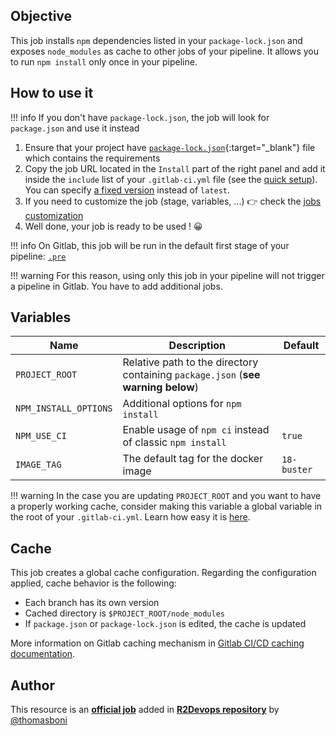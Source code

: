 ## Objective

This job installs `npm` dependencies listed in your `package-lock.json` and exposes
`node_modules` as cache to other jobs of your pipeline. It allows you to run
`npm install` only once in your pipeline.


## How to use it

!!! info
    If you don't have `package-lock.json`, the job will look for `package.json` and use it instead

1. Ensure that your project have
   [`package-lock.json`](https://docs.npmjs.com/cli/v6/configuring-npm/package-lock-json){:target="_blank"}
   file which contains the requirements
2. Copy the job URL located in the `Install` part of the right panel and add it inside the `include` list of your `.gitlab-ci.yml` file (see the [quick setup](/use-the-hub/#quick-setup)). You can specify [a fixed version](#changelog) instead of `latest`.
3. If you need to customize the job (stage, variables, ...) 👉 check the [jobs
   customization](/use-the-hub/#jobs-customization)
4. Well done, your job is ready to be used ! 😀


!!! info
    On Gitlab, this job will be run in the default first stage of your
    pipeline: [`.pre`](https://docs.gitlab.com/ee/ci/yaml/#pre-and-post)

!!! warning
    For this reason, using only this job in your pipeline will not trigger a pipeline in Gitlab.
    You have to add additional jobs.

## Variables


| Name | Description | Default |
| ---- | ----------- | ------- |
| `PROJECT_ROOT` | Relative path to the directory containing `package.json` (**see warning below**)  | ` ` |
| `NPM_INSTALL_OPTIONS` | Additional options for `npm install` | ` ` |
| `NPM_USE_CI` | Enable usage of `npm ci` instead of classic `npm install` | `true` |
| `IMAGE_TAG` | The default tag for the docker image | `18-buster`  |

!!! warning
    In the case you are updating `PROJECT_ROOT` and you want to have a properly working cache,
    consider making this variable a global variable in the root of your `.gitlab-ci.yml`. Learn how
    easy it is [here](https://docs.gitlab.com/ee/ci/variables/#create-a-custom-cicd-variable-in-the-gitlab-ciyml-file).

## Cache

This job creates a global cache configuration. Regarding the configuration
applied, cache behavior is the following:

* Each branch has its own version
* Cached directory is `$PROJECT_ROOT/node_modules`
* If `package.json` or `package-lock.json` is edited, the cache is updated

More information on Gitlab caching mechanism in [Gitlab CI/CD caching
documentation](https://docs.gitlab.com/ee/ci/caching/index.html).



## Author
This resource is an **[official job](https://docs.r2devops.io/faq-labels/)** added in [**R2Devops repository**](https://gitlab.com/r2devops/hub) by [@thomasboni](https://gitlab.com/thomasboni)

